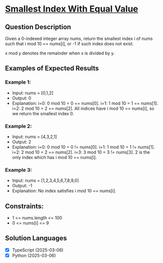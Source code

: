 # [Smallest Index With Equal Value](https://leetcode.com/problems/smallest-index-with-equal-value/)

## Question Description

Given a 0-indexed integer array nums, return the smallest index i of nums such that i mod 10 == nums[i], or -1 if such index does not exist.

x mod y denotes the remainder when x is divided by y.

## Examples of Expected Results

### Example 1:

- Input: nums = [0,1,2]
- Output: 0
- Explanation: 
    i=0: 0 mod 10 = 0 == nums[0].
    i=1: 1 mod 10 = 1 == nums[1].
    i=2: 2 mod 10 = 2 == nums[2].
    All indices have i mod 10 == nums[i], so we return the smallest index 0.

### Example 2:

- Input: nums = [4,3,2,1]
- Output: 2
- Explanation: 
    i=0: 0 mod 10 = 0 != nums[0].
    i=1: 1 mod 10 = 1 != nums[1].
    i=2: 2 mod 10 = 2 == nums[2].
    i=3: 3 mod 10 = 3 != nums[3].
    2 is the only index which has i mod 10 == nums[i].

### Example 3:

- Input: nums = [1,2,3,4,5,6,7,8,9,0]
- Output: -1
- Explanation: No index satisfies i mod 10 == nums[i].

## Constraints:

- 1 <= nums.length <= 100
- 0 <= nums[i] <= 9

## Solution Languages

- [x] TypeScript (2025-03-06)
- [x] Python (2025-03-06)